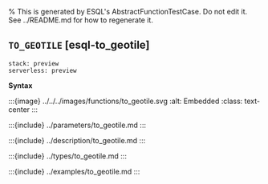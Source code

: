 % This is generated by ESQL's AbstractFunctionTestCase. Do not edit it. See ../README.md for how to regenerate it.

## `TO_GEOTILE` [esql-to_geotile]
```{applies_to}
stack: preview
serverless: preview
```

**Syntax**

:::{image} ../../../images/functions/to_geotile.svg
:alt: Embedded
:class: text-center
:::


:::{include} ../parameters/to_geotile.md
:::

:::{include} ../description/to_geotile.md
:::

:::{include} ../types/to_geotile.md
:::

:::{include} ../examples/to_geotile.md
:::
